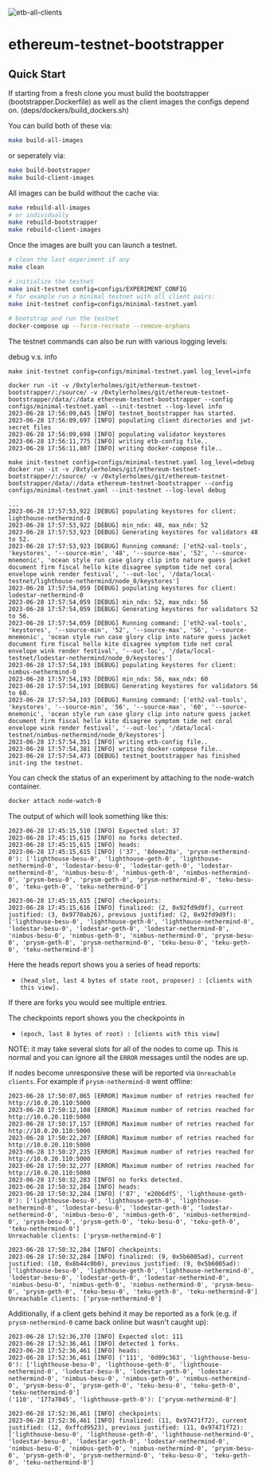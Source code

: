 ![etb-all-clients](https://github.com/antithesishq/ethereum-testnet-bootstrapper/actions/workflows/etb-all-clients.yml/badge.svg)

# ethereum-testnet-bootstrapper

## Quick Start
If starting from a fresh clone you must build the bootstrapper (bootstrapper.Dockerfile) as well as the client images the configs
depend on. (deps/dockers/build_dockers.sh)

You can build both of these via:
```bash
make build-all-images
```
or seperately via:
```bash
make build-bootstrapper
make build-client-images
```

All images can be build without the cache via:
```bash
make rebuild-all-images
# or individually
make rebuild-bootstrapper
make rebuild-client-images
```

Once the images are built you can launch a testnet.
```bash
# clean the last experiment if any
make clean 

# initialize the testnet
make init-testnet config=configs/EXPERIMENT_CONFIG
# for example run a minimal testnet with all client pairs:
make init-testnet config=configs/minimal-testnet.yaml
 
# bootstrap and run the testnet
docker-compose up --force-recreate --remove-orphans
```

The testnet commands can also be run with various logging levels:

debug v.s. info
```
make init-testnet config=configs/minimal-testnet.yaml log_level=info

docker run -it -v /0xtylerholmes/git/ethereum-testnet-bootstrapper/:/source/ -v /0xtylerholmes/git/ethereum-testnet-bootstrapper/data/:/data ethereum-testnet-bootstrapper --config configs/minimal-testnet.yaml --init-testnet --log-level info
2023-06-28 17:56:09,645 [INFO] testnet_bootstrapper has started.
2023-06-28 17:56:09,697 [INFO] populating client directories and jwt-secret files
2023-06-28 17:56:09,698 [INFO] populating validator keystores
2023-06-28 17:56:11,775 [INFO] writing etb-config file..
2023-06-28 17:56:11,807 [INFO] writing docker-compose file..

```

```
make init-testnet config=configs/minimal-testnet.yaml log_level=debug
docker run -it -v /0xtylerholmes/git/ethereum-testnet-bootstrapper/:/source/ -v /0xtylerholmes/git/ethereum-testnet-bootstrapper/data/:/data ethereum-testnet-bootstrapper --config configs/minimal-testnet.yaml --init-testnet --log-level debug

...
2023-06-28 17:57:53,922 [DEBUG] populating keystores for client: lighthouse-nethermind-0
2023-06-28 17:57:53,922 [DEBUG] min_ndx: 48, max_ndx: 52
2023-06-28 17:57:53,923 [DEBUG] Generating keystores for validators 48 to 52.
2023-06-28 17:57:53,923 [DEBUG] Running command: ['eth2-val-tools', 'keystores', '--source-min', '48', '--source-max', '52', '--source-mnemonic', 'ocean style run case glory clip into nature guess jacket document firm fiscal hello kite disagree symptom tide net coral envelope wink render festival', '--out-loc', '/data/local-testnet/lighthouse-nethermind/node_0/keystores']
2023-06-28 17:57:54,059 [DEBUG] populating keystores for client: lodestar-nethermind-0
2023-06-28 17:57:54,059 [DEBUG] min_ndx: 52, max_ndx: 56
2023-06-28 17:57:54,059 [DEBUG] Generating keystores for validators 52 to 56.
2023-06-28 17:57:54,059 [DEBUG] Running command: ['eth2-val-tools', 'keystores', '--source-min', '52', '--source-max', '56', '--source-mnemonic', 'ocean style run case glory clip into nature guess jacket document firm fiscal hello kite disagree symptom tide net coral envelope wink render festival', '--out-loc', '/data/local-testnet/lodestar-nethermind/node_0/keystores']
2023-06-28 17:57:54,193 [DEBUG] populating keystores for client: nimbus-nethermind-0
2023-06-28 17:57:54,193 [DEBUG] min_ndx: 56, max_ndx: 60
2023-06-28 17:57:54,193 [DEBUG] Generating keystores for validators 56 to 60.
2023-06-28 17:57:54,193 [DEBUG] Running command: ['eth2-val-tools', 'keystores', '--source-min', '56', '--source-max', '60', '--source-mnemonic', 'ocean style run case glory clip into nature guess jacket document firm fiscal hello kite disagree symptom tide net coral envelope wink render festival', '--out-loc', '/data/local-testnet/nimbus-nethermind/node_0/keystores']
2023-06-28 17:57:54,351 [INFO] writing etb-config file..
2023-06-28 17:57:54,381 [INFO] writing docker-compose file..
2023-06-28 17:57:54,473 [DEBUG] testnet_bootstrapper has finished init-ing the testnet.

```

You can check the status of an experiment by attaching to the node-watch container.
```bash
docker attach node-watch-0
```

The output of which will look something like this:
```
2023-06-28 17:45:15,510 [INFO] Expected slot: 37
2023-06-28 17:45:15,615 [INFO] no forks detected.
2023-06-28 17:45:15,615 [INFO] heads:
2023-06-28 17:45:15,615 [INFO] ('37', '8deee20a', 'prysm-nethermind-0'): ['lighthouse-besu-0', 'lighthouse-geth-0', 'lighthouse-nethermind-0', 'lodestar-besu-0', 'lodestar-geth-0', 'lodestar-nethermind-0', 'nimbus-besu-0', 'nimbus-geth-0', 'nimbus-nethermind-0', 'prysm-besu-0', 'prysm-geth-0', 'prysm-nethermind-0', 'teku-besu-0', 'teku-geth-0', 'teku-nethermind-0']

2023-06-28 17:45:15,615 [INFO] checkpoints:
2023-06-28 17:45:15,616 [INFO] finalized: (2, 0x92fd9d9f), current justified: (3, 0x9770ab26), previous justified: (2, 0x92fd9d9f): ['lighthouse-besu-0', 'lighthouse-geth-0', 'lighthouse-nethermind-0', 'lodestar-besu-0', 'lodestar-geth-0', 'lodestar-nethermind-0', 'nimbus-besu-0', 'nimbus-geth-0', 'nimbus-nethermind-0', 'prysm-besu-0', 'prysm-geth-0', 'prysm-nethermind-0', 'teku-besu-0', 'teku-geth-0', 'teku-nethermind-0']

```
Here the heads report shows you a series of head reports:
- `(head_slot, last 4 bytes of state root, proposer) : [clients with this view].`

If there are forks you would see multiple entries.

The checkpoints report shows you the checkpoints in 
- `(epoch, last 8 bytes of root) : [clients with this view]` 


NOTE: it may take several slots for all of the nodes to come up. This is normal and you can ignore all the `ERROR` messages 
until the nodes are up.

If nodes become unresponsive these will be reported via `Unreachable clients`. For example if `prysm-nethermind-0` went offline:
```
2023-06-28 17:50:07,065 [ERROR] Maximum number of retries reached for http://10.0.20.110:5000
2023-06-28 17:50:12,108 [ERROR] Maximum number of retries reached for http://10.0.20.110:5000
2023-06-28 17:50:17,157 [ERROR] Maximum number of retries reached for http://10.0.20.110:5000
2023-06-28 17:50:22,207 [ERROR] Maximum number of retries reached for http://10.0.20.110:5000
2023-06-28 17:50:27,235 [ERROR] Maximum number of retries reached for http://10.0.20.110:5000
2023-06-28 17:50:32,277 [ERROR] Maximum number of retries reached for http://10.0.20.110:5000
2023-06-28 17:50:32,283 [INFO] no forks detected.
2023-06-28 17:50:32,284 [INFO] heads:
2023-06-28 17:50:32,284 [INFO] ('87', 'e20b6df5', 'lighthouse-geth-0'): ['lighthouse-besu-0', 'lighthouse-geth-0', 'lighthouse-nethermind-0', 'lodestar-besu-0', 'lodestar-geth-0', 'lodestar-nethermind-0', 'nimbus-besu-0', 'nimbus-geth-0', 'nimbus-nethermind-0', 'prysm-besu-0', 'prysm-geth-0', 'teku-besu-0', 'teku-geth-0', 'teku-nethermind-0']
Unreachable clients: ['prysm-nethermind-0']

2023-06-28 17:50:32,284 [INFO] checkpoints:
2023-06-28 17:50:32,284 [INFO] finalized: (9, 0x5b6005ad), current justified: (10, 0x8b44c0b0), previous justified: (9, 0x5b6005ad): ['lighthouse-besu-0', 'lighthouse-geth-0', 'lighthouse-nethermind-0', 'lodestar-besu-0', 'lodestar-geth-0', 'lodestar-nethermind-0', 'nimbus-besu-0', 'nimbus-geth-0', 'nimbus-nethermind-0', 'prysm-besu-0', 'prysm-geth-0', 'teku-besu-0', 'teku-geth-0', 'teku-nethermind-0']
Unreachable clients: ['prysm-nethermind-0']
```

Additionally, if a client gets behind it may be reported as a fork (e.g. if `prysm-nethermind-0` came back online but wasn't caught up):
```
2023-06-28 17:52:36,370 [INFO] Expected slot: 111
2023-06-28 17:52:36,461 [INFO] detected 1 forks.
2023-06-28 17:52:36,461 [INFO] heads:
2023-06-28 17:52:36,461 [INFO] ('111', '0d09c363', 'lighthouse-besu-0'): ['lighthouse-besu-0', 'lighthouse-geth-0', 'lighthouse-nethermind-0', 'lodestar-besu-0', 'lodestar-geth-0', 'lodestar-nethermind-0', 'nimbus-besu-0', 'nimbus-geth-0', 'nimbus-nethermind-0', 'prysm-besu-0', 'prysm-geth-0', 'teku-besu-0', 'teku-geth-0', 'teku-nethermind-0']
('110', '177a7045', 'lighthouse-geth-0'): ['prysm-nethermind-0']

2023-06-28 17:52:36,461 [INFO] checkpoints:
2023-06-28 17:52:36,461 [INFO] finalized: (11, 0x97471f72), current justified: (12, 0xffcd9523), previous justified: (11, 0x97471f72): ['lighthouse-besu-0', 'lighthouse-geth-0', 'lighthouse-nethermind-0', 'lodestar-besu-0', 'lodestar-geth-0', 'lodestar-nethermind-0', 'nimbus-besu-0', 'nimbus-geth-0', 'nimbus-nethermind-0', 'prysm-besu-0', 'prysm-geth-0', 'prysm-nethermind-0', 'teku-besu-0', 'teku-geth-0', 'teku-nethermind-0']
```